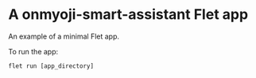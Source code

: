 # A onmyoji-smart-assistant Flet app

An example of a minimal Flet app.

To run the app:

```
flet run [app_directory]
```